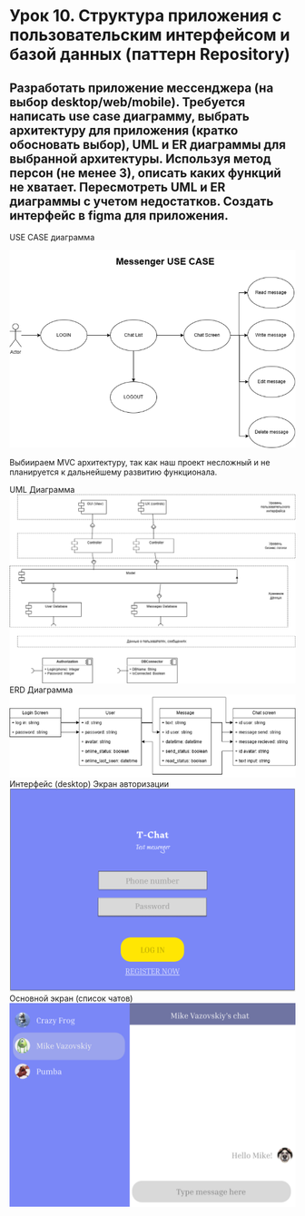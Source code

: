 
# Урок 10. Структура приложения с пользовательским интерфейсом и базой данных (паттерн Repository)
## Разработать приложение мессенджера (на выбор desktop/web/mobile). Требуется написать use case диаграмму, выбрать архитектуру для приложения (кратко обосновать выбор), UML и ER диаграммы для выбранной архитектуры. Используя метод персон (не менее 3), описать каких функций не хватает. Пересмотреть UML и ER диаграммы с учетом недостатков. Создать интерфейс в figma для приложения.

USE CASE диаграмма

![Pic1](https://github.com/DimitryZykin/SW_Architecture/blob/main/Seminar_10/pic/UML.png)

Выбиираем MVC архитектуру, так как наш проект несложный и не планируется к дальнейшему развитию функционала. 

UML Диаграмма
![Pic1](https://github.com/DimitryZykin/SW_Architecture/blob/main/Seminar_10/pic/UML10.png)
ERD Диаграмма
![Pic1](https://github.com/DimitryZykin/SW_Architecture/blob/main/Seminar_10/pic/ERD_diag.png)
Интерфейс (desktop)
Экран авторизации
![Pic1](https://github.com/DimitryZykin/SW_Architecture/blob/main/Seminar_10/pic/Login_Screen.png)
Основной экран (список чатов)
![Pic1](https://github.com/DimitryZykin/SW_Architecture/blob/main/Seminar_10/pic/Message_screen.png)
